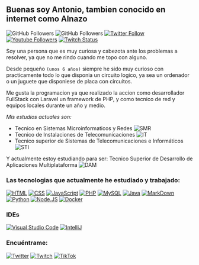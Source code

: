 ## Buenas soy Antonio, tambien conocido en internet como Alnazo

![GitHub Followers](https://img.shields.io/github/followers/alnazo?style=social)
![GitHub Followers](https://img.shields.io/github/stars/alnazo?style=social)
[![Twitter Follow](https://img.shields.io/twitter/follow/Antonio3_96?style=social)](https://twitter.com/Antonio3_96)
[![Youtube Followers](https://img.shields.io/youtube/channel/subscribers/UCo7yVjVEqvItGadiTBMjhGg?style=social)](https://www.youtube.com/@alnazo)
[![Twitch Status](https://img.shields.io/twitch/status/alnazo?style=social)](https://twitch.com/alnazo)

Soy una persona que es muy curiosa y cabezota ante los problemas a resolver, ya que no me rindo cuando me topo con alguno.

Desde pequeño `(unos 6 años)` siempre he sido muy curioso con practicamente todo lo que disponia un circuito logico, ya sea un ordenador o un juguete que disponiese de placa con circuitos.

Me gusta la programacion ya que realizado la accion como desarrollador FullStack con Laravel un framework de PHP, y como tecnico de red y equipos locales durante un año y medio.

*Mis estudios actuales son:*
 - Tecnico en Sistemas Microinformaticos y Redes ![SMR](https://img.shields.io/badge/-SMR-red)
 - Tecnico de Instalaciones de Telecomunicaciones ![IT](https://img.shields.io/badge/-IT-635252)
 - Tecnico superior de Sistemas de Telecomunicaciones e Informáticos ![STI](https://img.shields.io/badge/-STI-blue)

Y actualmente estoy estudiando para ser: Tecnico Superior de Desarrollo de Aplicaciones Multiplataforma ![DAM](https://img.shields.io/badge/-DAM-orange)

### Las tecnologias que actualmente he estudiado y trabajado:

[![HTML](https://img.shields.io/badge/HTML5-E34F26?style=for-the-badge&logo=html5&logoColor=white)]()
[![CSS](https://img.shields.io/badge/CSS3-1572B6?style=for-the-badge&logo=css3&logoColor=white)]()
[![JavaScript](https://img.shields.io/badge/JavaScript-F7DF1E?style=for-the-badge&logo=javascript&logoColor=black)]()
[![PHP](https://img.shields.io/badge/PHP-7A86B8?style=for-the-badge&logo=PHP&logoColor=white)]()
[![MySQL](https://img.shields.io/badge/MySQL-005C84?style=for-the-badge&logo=mysql&logoColor=white)]()
[![Java](https://img.shields.io/badge/Java-ED8B00?style=for-the-badge&logo=java&logoColor=white)]()
[![MarkDown](https://img.shields.io/badge/Markdown-000000?style=for-the-badge&logo=markdown&logoColor=white)]()
[![Python](https://img.shields.io/badge/python-346B9A?style=for-the-badge&logo=python&logoColor=white&labelColor=101010)]()
[![Node.JS](https://img.shields.io/badge/Node.JS-339933?style=for-the-badge&logo=node.js&logoColor=white&labelColor=101010)]()
[![Docker](https://img.shields.io/badge/docker-0396C0?style=for-the-badge&logo=docker&logoColor=white&labelColor=101010)]()

### IDEs
[![Visual Studio Code](https://img.shields.io/badge/Visual_Studio_Code-0078D4?style=for-the-badge&logo=visual%20studio%20code&logoColor=white)]()
[![IntelliJ](https://img.shields.io/badge/IntelliJ_IDEA-000000.svg?style=for-the-badge&logo=intellij-idea&logoColor=white)]()

### Encuéntrame:

[![Twitter](https://img.shields.io/badge/Twitter-@antonio3_96-1DA1F2?style=for-the-badge&logo=twitter&logoColor=white&labelColor=101010)](https://twitter.com/antonio3_96)
[![Twitch](https://img.shields.io/badge/Twitch-alnazo-9146FF?style=for-the-badge&logo=twitch&logoColor=white&labelColor=101010)](https://twitch.com/alnazo)
[![TikTok](https://img.shields.io/badge/TikTok-@antonio3_96-ADD8E6?style=for-the-badge&logo=tiktok&logoColor=white&labelColor=101010)](https://www.tiktok.com/@antonio3_96)
